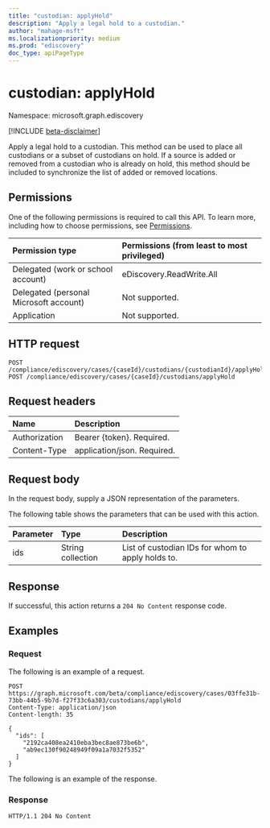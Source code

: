 ```yaml
---
title: "custodian: applyHold"
description: "Apply a legal hold to a custodian."
author: "mahage-msft"
ms.localizationpriority: medium
ms.prod: "ediscovery"
doc_type: apiPageType
---
```


# custodian: applyHold

Namespace: microsoft.graph.ediscovery

[!INCLUDE [beta-disclaimer](../../includes/beta-disclaimer.md)]

Apply a legal hold to a custodian. This method can be used to place all custodians or a subset of custodians on hold. If a source is added or removed from a custodian who is already on hold, this method should be included to synchronize the list of added or removed locations.

## Permissions

One of the following permissions is required to call this API. To learn more, including how to choose permissions, see [Permissions](/graph/permissions-reference).

|Permission type|Permissions (from least to most privileged)|
|:---|:---|
|Delegated (work or school account)|eDiscovery.ReadWrite.All|
|Delegated (personal Microsoft account)|Not supported.|
|Application|Not supported.|

## HTTP request

<!-- {
  "blockType": "ignored"
}
-->

``` http
POST /compliance/ediscovery/cases/{caseId}/custodians/{custodianId}/applyHold
POST /compliance/ediscovery/cases/{caseId}/custodians/applyHold
```

## Request headers

|Name|Description|
|:---|:---|
|Authorization|Bearer {token}. Required.|
|Content-Type|application/json. Required.|

## Request body

In the request body, supply a JSON representation of the parameters.

The following table shows the parameters that can be used with this action.

|Parameter|Type|Description|
|:---|:---|:---|
|ids|String collection|List of custodian IDs for whom to apply holds to.|

## Response

If successful, this action returns a `204 No Content` response code.

## Examples

### Request

The following is an example of a request.

<!-- {
  "blockType": "request",
  "name": "custodianthis.applyhold"
}
-->

``` http
POST https://graph.microsoft.com/beta/compliance/ediscovery/cases/03ffe31b-73bb-44b5-9b7d-f27f33c6a303/custodians/applyHold
Content-Type: application/json
Content-length: 35

{
  "ids": [
    "2192ca408ea2410eba3bec8ae873be6b",
    "ab9ec130f90248949f09a1a7032f5352"
  ]
}
```

The following is an example of the response.

### Response

<!-- {
  "blockType": "response",
  "truncated": true
}
-->

``` http
HTTP/1.1 204 No Content
```
